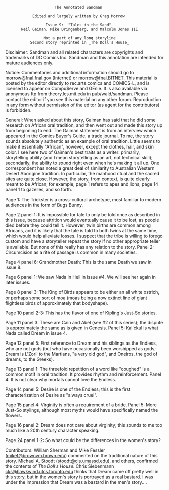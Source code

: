                           The Annotated Sandman

                Edited and largely written by Greg Morrow

                      Issue 9:  "Tales in the Sand"
           Neil Gaiman, Mike Dringenberg, and Malcolm Jones III

                     Not a part of any long storyline
               Second story reprinted in _The Doll's House_


Disclaimer:  Sandman and all related characters are copyrights and trademarks
of DC Comics Inc.  Sandman and this annotation are intended for mature
audiences only.

Notice:  Commentaries and additional information should go to
morrow@fnal.fnal.gov (Internet) or morrow@fnal.BITNET.  This material is
posted by the editor directly to rec.arts.comics and COMICS-L, and is licensed
to appear on Compu$erve and GEnie.  It is also available via anonymous ftp
from theory.lcs.mit.edu in pub/wald/sandman.  Please contact the editor if you
see this material on any other forum.  Reproduction in any form without
permission of the editor (as agent for the contributors) is forbidden.

General:  When asked about this story, Gaiman has  said that he did some
research on African oral tradition, and then went out and made this story
up from beginning to end.  The Gaiman statement is from an  interview which
appeared in the Comics Buyer's Guide, a trade journal.  To me, the story sounds
absolutely authentic as an example of oral tradition.  Little seems to make it
essentially "African", however, except the clothes, hair, and skin color.  I
see here two of Gaiman's best traits as a writer:  primarily, storytelling
ability (and I mean storytelling as an art, not technical skill); secondarily,
the ability to _sound_ right even when he's making it all up.
	One correspondent has noted a great deal of similarity to Australian
Western Desert Aborigine tradition.  In particular, the manhood ritual and the
sacred sites are quite close.  However, the story, from context, is quite
clearly meant to be African; for example, page 1 refers to apes and lions, page
14 panel 1 to gazelles, and so forth.

Page 1:  The Trickster is a cross-cultural archetype, most familiar to modern
audiences in the form of Bugs Bunny.

Page 2 panel 1:  It is impossible for tale to only be told once as described in
this issue, because attrition would eventually cause it to be lost, as people
died before they could tell it.  However, twin births are common among
Africans, and it is likely that the tale is told to both twins at the same
time, which would help alleviate losses.  I suspect that the tribe is willing
to forego custom and have a storyteller repeat the story if no other
appropriate teller is available.  But none of this really has any relation to
the story.
	Panel 2:  Circumcision as a rite of passage is common in many
societies.

Page 4 panel 6:  Grandmother Death:  This is the same Death we saw in issue 8.

Page 6 panel 1:  We saw Nada in Hell in issue #4.  We will see her again in
later issues.

Page 8 panel 3:  The King of Birds appears to be either an all white ostrich,
or perhaps some sort of moa (moas being a now extinct line of giant flightless
birds of approximately that bodyshape).

Page 10 panel 2-3:  This has the flavor of one of Kipling's Just-So stories.

Page 11 panel 3:  These are Cain and Abel (see #2 of this series); the dispute
is approximately the same as is given in Genesis.
	Panel 5:  Kai'ckul is what Nada called Dream in issue 4.

Page 12 panel 5:  First reference to Dream and his siblings as the Endless, who
are not gods (but who have occasionally been worshipped as gods; Dream is
L'Zoril to the Martians, "a very old god", and Oneiros, the god of dreams, to
the Greeks).

Page 13 panel 1:  The threefold repetition of a word like "coughed" is a common
motif in oral tradition.  It provides rhythm and reinforcement.
	Panel 4:  It is not clear why mortals cannot love the Endless.

Page 14 panel 5:  Desire is one of the Endless; this is the first
characterization of Desire as "always cruel".

Page 15 panel 4:  Virginity is often a requirement of a bride.
	Panel 5:  More Just-So stylings, although most myths would have
specifically named the flowers.

Page 16 panel 2:  Dream does not care about virginity; this sounds to me too
much like a 20th century character speaking.

Page 24 panel 1-2:  So what could be the differences in the women's story?

Contributors:
	William Sherman and Mike Fessler (mikef@brownvm.brown.edu) commented on
the traditional nature of this story.
	Michael A. Stoodt (stoodt@cis.umassd.edu), and others, confirmed the
contents of _The Doll's House_.
	Chris Siebenmann <cks@hawkwind.utcs.toronto.edu> thinks that Dream came
off pretty well in this story, but in the women's story is portrayed as a real
bastard.  I was under the impression that Dream was a bastard in the men's
story....
